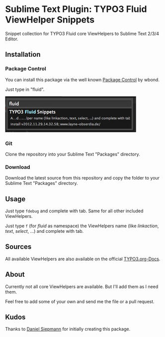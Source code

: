 # Sublime Text Plugin: TYPO3 Fluid ViewHelper Snippets

Snippet collection for TYPO3 Fluid core ViewHelpers to Sublime Text 2/3/4 Editor.

## Installation

### Package Control

You can install this package via the well known [Package Control][] by wbond.

Just type in "fluid".

![Package via install](https://github.com/kitzberger/SublimeTypo3FluidSnippets/raw/main/Doc/package_control.jpg)

### Git

Clone the repository into your Sublime Text "Packages" directory.

### Download

Download the latest source from this repository and copy the folder to your Sublime Text "Packages" directory.

## Usage

Just type ```fdebug``` and complete with tab. Same for all other included ViewHelpers.

Just type ```f``` (for *fluid* as namespace) the ViewHelpers name (like *linkaction*, *text*, *select*, ...) and complete with tab.

## Sources

All available ViewHelpers are also available on the official [TYPO3.org-Docs][t3docs].

## About

Currently not all core ViewHelpers are available. But I'll add them as I need them.

Feel free to add some of your own and send me the file or a pull request.

## Kudos

Thanks to [Daniel Siepmann][siepmann] for initially creating this package.

[t3docs]: https://docs.typo3.org/other/typo3/view-helper-reference/master/en-us/typo3fluid/fluid/latest/Index.html "TYPO3 Fluid ViewHelper Reference"
[Package Control]: http://wbond.net/sublime_packages/package_control "Sublime Package Control"
[siepmann]: https://daniel-siepmann.de